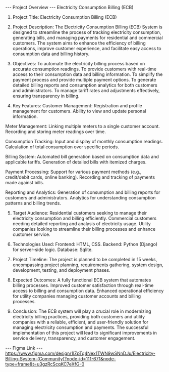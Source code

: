 --- Project Overview ---
Electricity Consumption Billing (ECB)
1. Project Title:
Electricity Consumption Billing (ECB)

2. Project Description:
The Electricity Consumption Billing (ECB) System is designed to streamline the process of tracking electricity consumption, generating bills, and managing payments for residential and commercial customers. The system aims to enhance the efficiency of billing operations, improve customer experience, and facilitate easy access to consumption data and billing history.

3. Objectives:
To automate the electricity billing process based on accurate consumption readings.
To provide customers with real-time access to their consumption data and billing information.
To simplify the payment process and provide multiple payment options.
To generate detailed billing reports and consumption analytics for both customers and administrators.
To manage tariff rates and adjustments effectively, ensuring transparency in billing.
4. Key Features:
Customer Management:
Registration and profile management for customers.
Ability to view and update personal information.

Meter Management:
Linking multiple meters to a single customer account.
Recording and storing meter readings over time.

Consumption Tracking:
Input and display of monthly consumption readings.
Calculation of total consumption over specific periods.

Billing System:
Automated bill generation based on consumption data and applicable tariffs.
Generation of detailed bills with itemized charges.

Payment Processing:
Support for various payment methods (e.g., credit/debit cards, online banking).
Recording and tracking of payments made against bills.

Reporting and Analytics:
Generation of consumption and billing reports for customers and administrators.
Analytics for understanding consumption patterns and billing trends.

5. Target Audience:
Residential customers seeking to manage their electricity consumption and billing efficiently.
Commercial customers needing detailed reporting and analysis of electricity usage.
Utility companies looking to streamline their billing processes and enhance customer service.

6. Technologies Used:
Frontend: HTML, CSS.
Backend: Python (Django) for server-side logic.
Database: Sqlite.

8. Project Timeline:
The project is planned to be completed in 15 weeks, encompassing project planning, requirements gathering, system design, development, testing, and deployment phases.

9. Expected Outcomes:
A fully functional ECB system that automates billing processes.
Improved customer satisfaction through real-time access to billing and consumption data.
Enhanced operational efficiency for utility companies managing customer accounts and billing processes.

10. Conclusion:
The ECB system will play a crucial role in modernizing electricity billing practices, providing both customers and utility companies with a reliable, efficient, and user-friendly solution for managing electricity consumption and payments. The successful implementation of this project will lead to significant improvements in service delivery, transparency, and customer engagement.



--- Figma Link ---
https://www.figma.com/design/1lZpTq4Nex1TWN9wSNnDJu/Electricity-Billing-System-(Community)?node-id=111-671&node-type=frame&t=u3gzRcScqKC7eXfG-0
